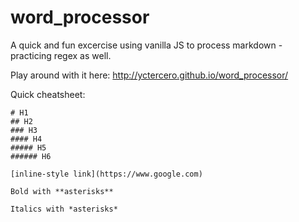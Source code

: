 # word_processor
A quick and fun excercise using vanilla JS to process markdown - practicing regex as well. 

Play around with it here: http://yctercero.github.io/word_processor/

Quick cheatsheet:
```
# H1
## H2
### H3
#### H4
##### H5
###### H6

[inline-style link](https://www.google.com)

Bold with **asterisks**

Italics with *asterisks*
```
